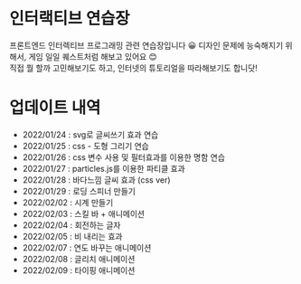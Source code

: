 # 인터랙티브 연습장
프론트엔드 인터렉티브 프로그래밍 관련 연습장입니다 😀
디자인 문제에 능숙해지기 위해서, 게임 일일 퀘스트처럼 해보고 있어요 😊    
직접 뭘 할까 고민해보기도 하고, 인터넷의 튜토리얼을 따라해보기도 합니닷!

# 업데이트 내역
- 2022/01/24 : svg로 글씨쓰기 효과 연습   
- 2022/01/25 : css - 도형 그리기 연습   
- 2022/01/26 : css 변수 사용 및 필터효과를 이용한 명함 연습   
- 2022/01/27 : particles.js를 이용한 파티클 효과
- 2022/01/28 : 바다느낌 글씨 효과 (css ver)
- 2022/01/29 : 로딩 스피너 만들기
- 2022/02/02 : 시계 만들기
- 2022/02/03 : 스킬 바 + 애니메이션 
- 2022/02/04 : 회전하는 글자   
- 2022/02/05 : 비 내리는 효과   
- 2022/02/07 : 연도 바꾸는 애니메이션   
- 2022/02/08 : 글리치 애니메이션 
- 2022/02/09 : 타이핑 애니메이션